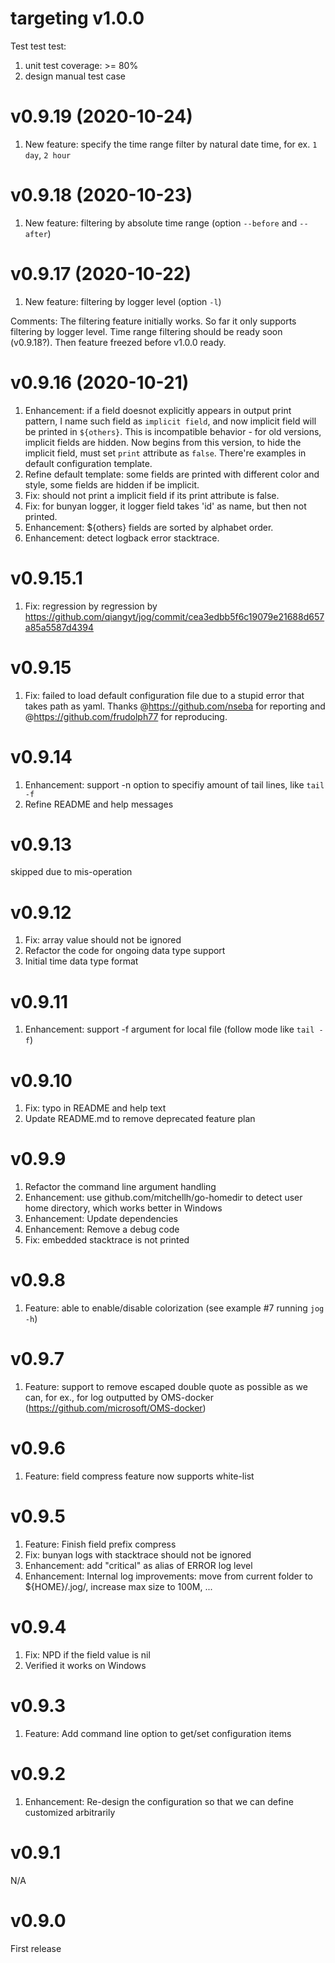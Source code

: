 # targeting v1.0.0
Test test test:
1. unit test coverage: >= 80%
2. design manual test case

# v0.9.19 (2020-10-24)
1. New feature: specify the time range filter by natural date time, for ex. `1 day`, `2 hour`

# v0.9.18 (2020-10-23)
1. New feature: filtering by absolute time range (option `--before` and `--after`)

# v0.9.17 (2020-10-22)
1. New feature: filtering by logger level (option `-l`)

Comments:
  The filtering feature initially works. So far it only supports filtering by logger level. Time range filtering should be ready soon (v0.9.18?). Then feature freezed before v1.0.0 ready.

# v0.9.16 (2020-10-21)
1. Enhancement: if a field doesnot explicitly appears in output print pattern, I name such field as `implicit field`,
   and now implicit field will be printed in `${others}`.
   This is incompatible behavior - for old versions, implicit fields are hidden. Now begins from this version, to hide
   the implicit field, must set `print` attribute as `false`. There're examples in default configuration template.
2. Refine default template: some fields are printed with different color and style, some fields are hidden if be implicit.
3. Fix: should not print a implicit field if its print attribute is false.
4. Fix: for bunyan logger, it logger field takes 'id' as name, but then not printed.
5. Enhancement: ${others} fields are sorted by alphabet order.
6. Enhancement: detect logback error stacktrace.

# v0.9.15.1
1. Fix: regression by regression by https://github.com/qiangyt/jog/commit/cea3edbb5f6c19079e21688d657a85a5587d4394

# v0.9.15
1. Fix: failed to load default configuration file due to a stupid error that takes path as yaml.
   Thanks @https://github.com/nseba for reporting and @https://github.com/frudolph77 for reproducing.

# v0.9.14
1. Enhancement: support -n option to specifiy amount of tail lines, like `tail -f`
2. Refine README and help messages

# v0.9.13
  skipped due to mis-operation

# v0.9.12
1. Fix: array value should not be ignored
2. Refactor the code for ongoing data type support
3. Initial time data type format

# v0.9.11
1. Enhancement: support -f argument for local file (follow mode like `tail -f`)

# v0.9.10
1. Fix: typo in README and help text
2. Update README.md to remove deprecated feature plan

# v0.9.9
1. Refactor the command line argument handling
2. Enhancement: use github.com/mitchellh/go-homedir to detect user home directory, which works better in Windows
3. Enhancement: Update dependencies
4. Enhancement: Remove a debug code
5. Fix: embedded stacktrace is not printed

# v0.9.8
1. Feature: able to enable/disable colorization (see example #7 running `jog -h`)

# v0.9.7
1. Feature: support to remove escaped double quote as possible as we can, for ex., for log outputted by OMS-docker (https://github.com/microsoft/OMS-docker)

# v0.9.6
1. Feature: field compress feature now supports white-list

# v0.9.5
1. Feature: Finish field prefix compress
2. Fix: bunyan logs with stacktrace should not be ignored
3. Enhancement: add "critical" as alias of ERROR log level
4. Enhancement: Internal log improvements: move from current folder to ${HOME}/.jog/, increase max size to 100M, ...

# v0.9.4
1. Fix: NPD if the field value is nil
2. Verified it works on Windows

# v0.9.3
1. Feature: Add command line option to get/set configuration items

# v0.9.2
1. Enhancement: Re-design the configuration so that we can define customized arbitrarily

# v0.9.1
  N/A

# v0.9.0
  First release

